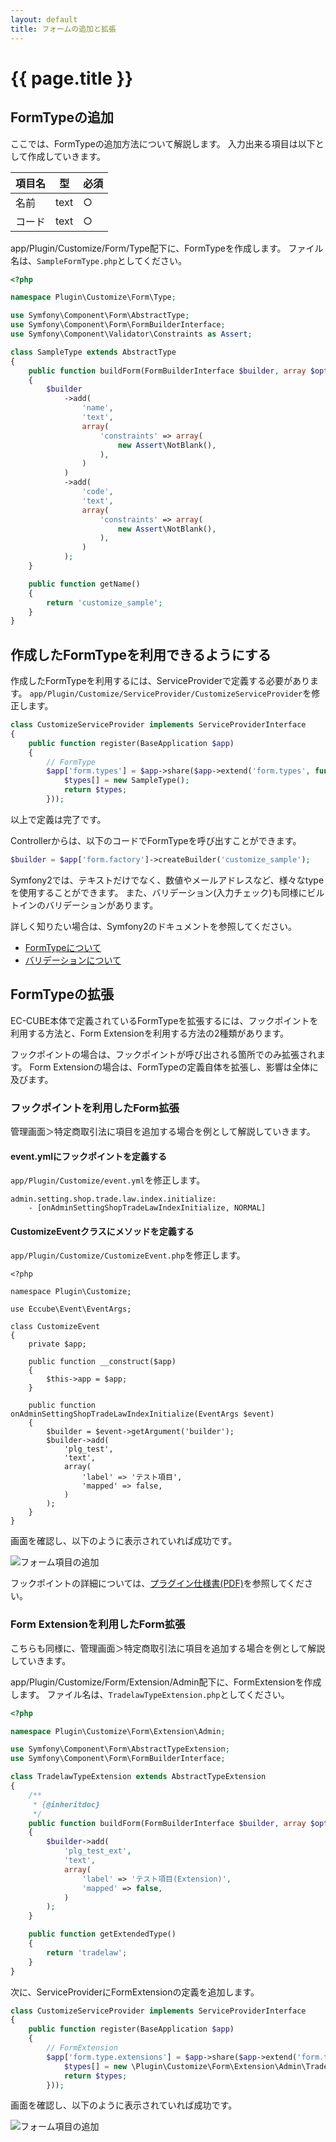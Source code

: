 ```yaml
---
layout: default
title: フォームの追加と拡張
---
```


# {{ page.title }}

## FormTypeの追加

ここでは、FormTypeの追加方法について解説します。
入力出来る項目は以下として作成していきます。

| 項目名 | 型   | 必須 |
|--------|------|------|
| 名前   | text | ○   |
| コード | text | ○   |

app/Plugin/Customize/Form/Type配下に、FormTypeを作成します。
ファイル名は、`SampleFormType.php`としてください。

```php
<?php

namespace Plugin\Customize\Form\Type;

use Symfony\Component\Form\AbstractType;
use Symfony\Component\Form\FormBuilderInterface;
use Symfony\Component\Validator\Constraints as Assert;

class SampleType extends AbstractType
{
    public function buildForm(FormBuilderInterface $builder, array $options)
    {
        $builder
            ->add(
                'name',
                'text',
                array(
                    'constraints' => array(
                        new Assert\NotBlank(),
                    ),
                )
            )
            ->add(
                'code',
                'text',
                array(
                    'constraints' => array(
                        new Assert\NotBlank(),
                    ),
                )
            );
    }

    public function getName()
    {
        return 'customize_sample';
    }
}
```

## 作成したFormTypeを利用できるようにする

作成したFormTypeを利用するには、ServiceProviderで定義する必要があります。
`app/Plugin/Customize/ServiceProvider/CustomizeServiceProvider`を修正します。

```php
class CustomizeServiceProvider implements ServiceProviderInterface
{
    public function register(BaseApplication $app)
    {
        // FormType
        $app['form.types'] = $app->share($app->extend('form.types', function ($types) use ($app) {
            $types[] = new SampleType();
            return $types;
        }));
```

以上で定義は完了です。

Controllerからは、以下のコードでFormTypeを呼び出すことができます。

```php
$builder = $app['form.factory']->createBuilder('customize_sample');
```

Symfony2では、テキストだけでなく、数値やメールアドレスなど、様々なtypeを使用することができます。
また、バリデーション(入力チェック)も同様にビルトインのバリデーションがあります。

詳しく知りたい場合は、Symfony2のドキュメントを参照してください。

- [FormTypeについて](http://symfony.com/doc/2.7/book/forms.html)
- [バリデーションについて](http://symfony.com/doc/2.7/book/validation.html)

## FormTypeの拡張

EC-CUBE本体で定義されているFormTypeを拡張するには、フックポイントを利用する方法と、Form Extensionを利用する方法の2種類があります。

フックポイントの場合は、フックポイントが呼び出される箇所でのみ拡張されます。
Form Extensionの場合は、FormTypeの定義自体を拡張し、影響は全体に及びます。

### フックポイントを利用したForm拡張

管理画面＞特定商取引法に項目を追加する場合を例として解説していきます。

#### event.ymlにフックポイントを定義する

`app/Plugin/Customize/event.yml`を修正します。

```
admin.setting.shop.trade.law.index.initialize:
    - [onAdminSettingShopTradeLawIndexInitialize, NORMAL]
```

#### CustomizeEventクラスにメソッドを定義する

`app/Plugin/Customize/CustomizeEvent.php`を修正します。

```
<?php

namespace Plugin\Customize;

use Eccube\Event\EventArgs;

class CustomizeEvent
{
    private $app;

    public function __construct($app)
    {
        $this->app = $app;
    }

    public function onAdminSettingShopTradeLawIndexInitialize(EventArgs $event)
    {
        $builder = $event->getArgument('builder');
        $builder->add(
            'plg_test',
            'text',
            array(
                'label' => 'テスト項目',
                'mapped' => false,
            )
        );
    }
}
```

画面を確認し、以下のように表示されていれば成功です。

![フォーム項目の追加](/images/guideline/plugin-form-01.png) 

フックポイントの詳細については、[プラグイン仕様書(PDF)](http://downloads.ec-cube.net/src/manual/v3/plugin.pdf)を参照してください。

### Form Extensionを利用したForm拡張

こちらも同様に、管理画面＞特定商取引法に項目を追加する場合を例として解説していきます。

app/Plugin/Customize/Form/Extension/Admin配下に、FormExtensionを作成します。
ファイル名は、`TradelawTypeExtension.php`としてください。

```php
<?php

namespace Plugin\Customize\Form\Extension\Admin;

use Symfony\Component\Form\AbstractTypeExtension;
use Symfony\Component\Form\FormBuilderInterface;

class TradelawTypeExtension extends AbstractTypeExtension
{
    /**
     * {@inheritdoc}
     */
    public function buildForm(FormBuilderInterface $builder, array $options)
    {
        $builder->add(
            'plg_test_ext',
            'text',
            array(
                'label' => 'テスト項目(Extension)',
                'mapped' => false,
            )
        );
    }

    public function getExtendedType()
    {
        return 'tradelaw';
    }
}

```

次に、ServiceProviderにFormExtensionの定義を追加します。

```php
class CustomizeServiceProvider implements ServiceProviderInterface
{
    public function register(BaseApplication $app)
    {
        // FormExtension
        $app['form.type.extensions'] = $app->share($app->extend('form.type.extensions', function ($types) use ($app) {
            $types[] = new \Plugin\Customize\Form\Extension\Admin\TradelawTypeExtension();
            return $types;
        }));
```

画面を確認し、以下のように表示されていれば成功です。

![フォーム項目の追加](/images/guideline/plugin-form-02.png) 
